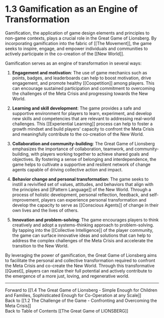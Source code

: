 # 1.3 Gamification as an Engine of Transformation

Gamification, the application of game design elements and principles to non-game contexts, plays a crucial role in the Great Game of Lionsberg. By incorporating gamification into the fabric of [[The Movement]], the game seeks to inspire, engage, and empower individuals and communities to actively participate in the co-creation of the [[New World]].

Gamification serves as an engine of transformation in several ways:

1.  **Engagement and motivation**: The use of game mechanics such as points, badges, and leaderboards can help to boost motivation, drive engagement, and promote healthy [[Coopetition]] among players. This can encourage sustained participation and commitment to overcoming the challenges of the Meta Crisis and progressing towards the New World.
    
2.  **Learning and skill development**: The game provides a safe and supportive environment for players to learn, experiment, and develop new skills and competencies that are relevant to addressing real-world challenges. This [[Experiential Learning]] process can help to foster a growth mindset and build players' capacity to confront the Meta Crisis and meaningfully contribute to the co-creation of the New World.
    
3.  **Collaboration and community-building**: The Great Game of Lionsberg emphasizes the importance of collaboration, teamwork, and community-building, with players working together to achieve shared goals and objectives. By fostering a sense of belonging and interdependence, the game helps to cultivate a supportive and resilient network of change agents capable of driving collective action and impact.
    
4.  **Behavior change and personal transformation**: The game seeks to instill a revivified set of values, attitudes, and behaviors that align with the principles and [[Pattern Language]] of the New World. Through a process of holistic development, personal reflection, feedback, and self-improvement, players can experience personal transformation and develop the capacity to serve as [[Conscious Agents]] of change in their own lives and the lives of others.
    
5.  **Innovation and problem-solving**: The game encourages players to think creatively and adopt a systems-thinking approach to problem-solving. By tapping into the [[Collective Intelligence]] of the player community, the game can surface innovative ideas and solutions that can help to address the complex challenges of the Meta Crisis and accelerate the transition to the New World.
    

By leveraging the power of gamification, the Great Game of Lionsberg aims to facilitate the personal and collective transformation required to confront the Meta Crisis and co-create the New World. Through this transformative [[Quest]], players can realize their full potential and actively contribute to the emergence of a more just, loving, and regenerative world.

____

Forward to [[1.4 The Great Game of Lionsberg - Simple Enough for Children and Families, Sophisticated Enough for Co-Operation at any Scale]]  
Back to [[1.2 The Challenge of the Game - Confronting and Overcoming the Meta Crisis]]  
Back to Table of Contents [[The Great Game of LIONSBERG]]  